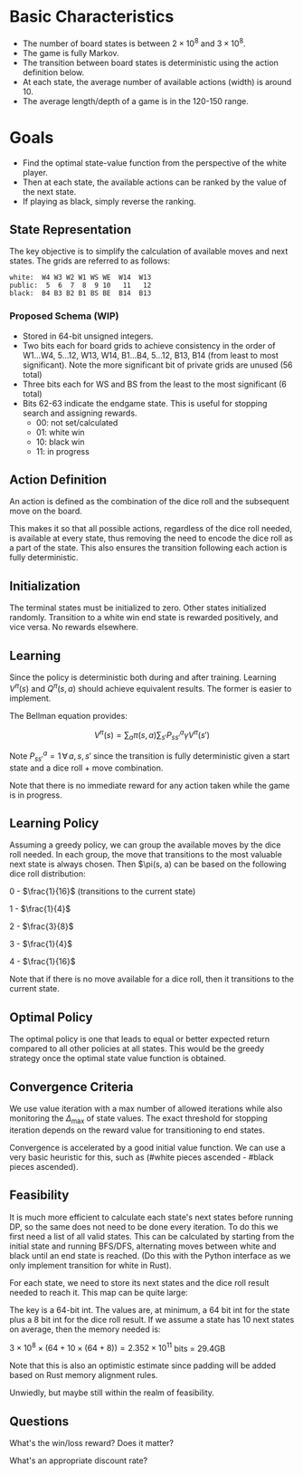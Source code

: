 # Basic Characteristics
- The number of board states is between $2 \times 10^8$ and $3 \times 10^8$.
- The game is fully Markov.
- The transition between board states is deterministic using the action definition below.
- At each state, the average number of available actions (width) is around 10.
- The average length/depth of a game is in the 120-150 range.

# Goals
- Find the optimal state-value function from the perspective of the white player.
- Then at each state, the available actions can be ranked by the value of the next state.
- If playing as black, simply reverse the ranking.

## State Representation
The key objective is to simplify the calculation of available moves and next states. The grids are referred to as follows:

```
white:  W4 W3 W2 W1 WS WE  W14  W13
public:  5  6  7  8  9 10   11   12
black:  B4 B3 B2 B1 BS BE  B14  B13
```

### Proposed Schema (WIP)
- Stored in 64-bit unsigned integers.
- Two bits each for board grids to achieve consistency in the order of W1...W4, 5...12, W13, W14, B1...B4, 5...12, B13, B14 (from least to most significant). Note the more significant bit of private grids are unused (56 total)
- Three bits each for WS and BS from the least to the most significant (6 total)
- Bits 62-63 indicate the endgame state. This is useful for stopping search and assigning rewards.
    - 00: not set/calculated
    - 01: white win
    - 10: black win
    - 11: in progress

## Action Definition
An action is defined as the combination of the dice roll and the subsequent move on the board.

This makes it so that all possible actions, regardless of the dice roll needed, is available at every state, thus removing the need to encode the dice roll as a part of the state. This also ensures the transition following each action is fully deterministic.

## Initialization
The terminal states must be initialized to zero. Other states initialized randomly. Transition to a white win end state is rewarded positively, and vice versa. No rewards elsewhere.

## Learning
Since the policy is deterministic both during and after training. Learning $V^\pi(s)$ and $Q^\pi(s,a)$ should achieve equivalent results. The former is easier to implement.

The Bellman equation provides:

$$V^\pi(s) = \sum_a \pi(s,a) \sum_{s'}P^a_{ss'}\gamma V^\pi(s')$$

Note $P^a_{ss'} = 1 \, \forall \, a, s, s'$ since the transition is fully deterministic given a start state and a dice roll + move combination.

Note that there is no immediate reward for any action taken while the game is in progress.

## Learning Policy
Assuming a greedy policy, we can group the available moves by the dice roll needed. In each group, the move that transitions to the most valuable next state is always chosen. Then $\pi(s, a) can be based on the following dice roll distribution:

0 - $\frac{1}{16}$ (transitions to the current state)

1 - $\frac{1}{4}$

2 - $\frac{3}{8}$

3 - $\frac{1}{4}$

4 - $\frac{1}{16}$

Note that if there is no move available for a dice roll, then it transitions to the current state.

## Optimal Policy
The optimal policy is one that leads to equal or better expected return compared to all other policies at all states. This would be the greedy strategy once the optimal state value function is obtained.

## Convergence Criteria
We use value iteration with a max number of allowed iterations while also monitoring the $\Delta_{\text{max}}$ of state values. The exact threshold for stopping iteration depends on the reward value for transitioning to end states.

Convergence is accelerated by a good initial value function. We can use a very basic heuristic for this, such as (#white pieces ascended - #black pieces ascended).

## Feasibility
It is much more efficient to calculate each state's next states before running DP, so the same does not need to be done every iteration. To do this we first need a list of all valid states. This can be calculated by starting from the initial state and running BFS/DFS, alternating moves between white and black until an end state is reached. (Do this with the Python interface as we only implement transition for white in Rust).

For each state, we need to store its next states and the dice roll result needed to reach it. This map can be quite large:

The key is a 64-bit int. The values are, at minimum, a 64 bit int for the state plus a 8 bit int for the dice roll result. If we assume a state has 10 next states on average, then the memory needed is:

$3 \times 10^8 \times (64+10 \times (64+8)) = 2.352 \times 10^{11}$ bits = 29.4GB

Note that this is also an optimistic estimate since padding will be added based on Rust memory alignment rules.

Unwiedly, but maybe still within the realm of feasibility.

## Questions
What's the win/loss reward? Does it matter?

What's an appropriate discount rate?